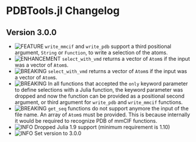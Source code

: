 PDBTools.jl Changelog
===========================

Version 3.0.0
-------------
- ![FEATURE][badge-feature] `write_mmcif` and `write_pdb` support a third positional argument, `String` or `Function`, to write a selection of the atoms.
- ![ENHANCEMENT][badge-enhancement] `select_with_vmd` returns a vector of `Atom`s if the input was a vector of `Atom`s. 
- ![BREAKING][badge-breaking] `select_with_vmd`  returns a vector of `Atom`s if the input was a vector of `Atom`s. 
- ![BREAKING][badge-breaking] In all functions that accepted the `only` keyword parameter to define selections with a Julia function, the keyword parameter was dropped and now the function can be provided as a positional second argument, or third argument for `write_pdb` and `write_mmcif` functions.
- ![BREAKING][badge-breaking] `get_seq` functions do not support anymore the input of the file name. An array of `Atom`s must be provided. This is because internally it would be required to recognize PDB of mmCIF functions.
- ![INFO][badge-info] Dropped Julia 1.9 support (minimum requirement is 1.10)
- ![INFO][badge-info] Set version to 3.0.0 
  
[badge-breaking]: https://img.shields.io/badge/BREAKING-red.svg
[badge-deprecation]: https://img.shields.io/badge/Deprecation-orange.svg
[badge-feature]: https://img.shields.io/badge/Feature-green.svg
[badge-experimental]: https://img.shields.io/badge/Experimental-yellow.svg
[badge-enhancement]: https://img.shields.io/badge/Enhancement-blue.svg
[badge-bugfix]: https://img.shields.io/badge/Bugfix-purple.svg
[badge-fix]: https://img.shields.io/badge/Fix-purple.svg
[badge-info]: https://img.shields.io/badge/Info-gray.svg
